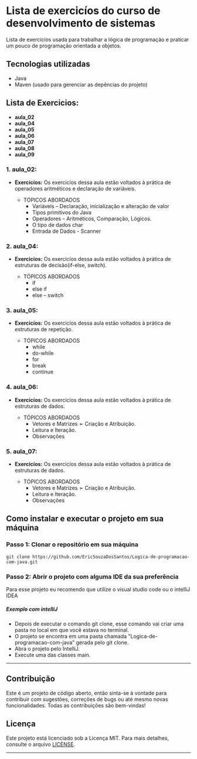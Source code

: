 # Lista de exercicíos do curso de desenvolvimento de sistemas

Lista de exercicíos usada para trabalhar a lógica de programação e praticar um pouco de programação orientada a objetos.

## Tecnologias utilizadas
- Java
- Maven (usado para gerenciar as depências do projeto)

## Lista de Exercicios:

- **aula_02**
- **aula_04**
- **aula_05**
- **aula_06**
- **aula_07**
- **aula_08**
- **aula_09**

### **1. aula_02:**

- **Exercicíos:** Os exercicíos dessa aula estão voltados à prática de operadores aritméticos e declaração de variáveis.
  
  - TÓPICOS ABORDADOS
    - Variáveis
    – Declaração, inicialização e alteração de valor
    - Tipos primitivos do Java
    - Operadores
    – Aritméticos, Comparação, Lógicos.
    - O tipo de dados char
    - Entrada de Dados - Scanner

### **2. aula_04:**

- **Exercicíos:** Os exercicíos dessa aula estão voltados à prática de estruturas de decisão(if-else, switch).
  
  - TÓPICOS ABORDADOS
    - if
    - else if
    - else
    – switch

### **3. aula_05:**

- **Exercicíos:** Os exercicíos dessa aula estão voltados à prática de estruturas de repetição.

  - TÓPICOS ABORDADOS
    - while
    - do-while
    - for
    - break
    - continue
   
### **4. aula_06:**

- **Exercicíos:** Os exercicíos dessa aula estão voltados à prática de estruturas de dados.

  - TÓPICOS ABORDADOS
    - Vetores e Matrizes
    ➢ Criação e Atribuição.
    - Leitura e Iteração.
    - Observações
   
### **5. aula_07:**

- **Exercicíos:** Os exercicíos dessa aula estão voltados à prática de estruturas de dados.

  - TÓPICOS ABORDADOS
    - Vetores e Matrizes
    ➢ Criação e Atribuição.
    - Leitura e Iteração.
    - Observações

## Como instalar e executar o  projeto em sua máquina

### Passo 1: Clonar o repositório em sua máquina

```
git clone https://github.com/EricSouzaDosSantos/Logica-de-programacao-com-java.git
```

### Passo 2: Abrir o projeto com alguma IDE da sua preferência
 
Para esse projeto eu recomendo que utilize o visual studio code ou o intelliJ IDEA

##### Exemplo com intelliJ

- Depois de executar o comando git clone, esse comando vai criar uma pasta no local em que você estava no terminal.
- O projeto se encontra em uma pasta chamada "Logica-de-programacao-com-java" gerada pelo git clone.
- Abra o projeto pelo IntelliJ. 
- Execute uma das classes main.

---

## Contribuição

Este é um projeto de código aberto, então sinta-se à vontade para contribuir com sugestões, correções de bugs ou até mesmo novas funcionalidades. Todas as contribuições são bem-vindas!

## Licença

Este projeto está licenciado sob a Licença MIT. Para mais detalhes, consulte o arquivo [LICENSE](LICENSE).

---
